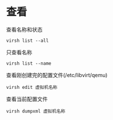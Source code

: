 # 查看

查看名称和状态

```纯文本
virsh list --all
```

只查看名称

```纯文本
virsh list --name
```

查看刚创建完的配置文件(/etc/libvirt/qemu)

```纯文本
virsh edit 虚拟机名称
```

查看当前配置文件

```纯文本
virsh dumpxml 虚拟机名称
```
